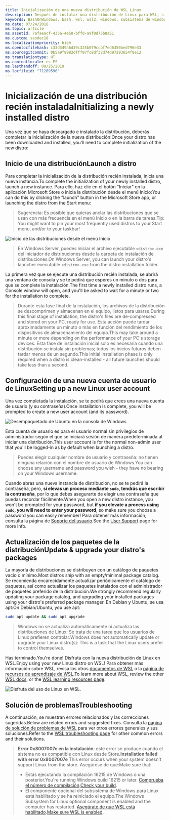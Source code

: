 ```yaml
---
title: Inicialización de una nueva distribución de WSL Linux
description: Después de instalar una distribución de Linux para WSL, sigue estos sencillos pasos para completar la inicialización.
keywords: BashOnWindows, bash, wsl, wsl2, windows, subsistema de windows para linux, windowssubsystem, ubuntu, debian, suse, windows 10
ms.date: 07/24/2018
ms.topic: article
ms.assetid: 7afaeacf-435a-4e58-bff0-a9f0d75b8a51
ms.custom: seodec18
ms.localizationpriority: high
ms.openlocfilehash: c33d349a6d39c325b079ccbf7ed6350bed796e33
ms.sourcegitcommit: 0b5a9f8982dfff07fc8df32d74d97293654f8e12
ms.translationtype: HT
ms.contentlocale: es-ES
ms.lasthandoff: 09/25/2019
ms.locfileid: "71269590"
---
```

# <a name="initializing-a-newly-installed-distro"></a><span data-ttu-id="4176c-104">Inicialización de una distribución recién instalada</span><span class="sxs-lookup"><span data-stu-id="4176c-104">Initializing a newly installed distro</span></span>
<span data-ttu-id="4176c-105">Una vez que se haya descargado e instalado la distribución, deberás completar la inicialización de la nueva distribución:</span><span class="sxs-lookup"><span data-stu-id="4176c-105">Once your distro has been downloaded and installed, you'll need to complete initialization of the new distro:</span></span>

## <a name="launch-a-distro"></a><span data-ttu-id="4176c-106">Inicio de una distribución</span><span class="sxs-lookup"><span data-stu-id="4176c-106">Launch a distro</span></span>
<span data-ttu-id="4176c-107">Para completar la inicialización de la distribución recién instalada, inicia una nueva instancia.</span><span class="sxs-lookup"><span data-stu-id="4176c-107">To complete the initialization of your newly installed distro, launch a new instance.</span></span> <span data-ttu-id="4176c-108">Para ello, haz clic en el botón "Iniciar" en la aplicación Microsoft Store o inicia la distribución desde el menú Inicio:</span><span class="sxs-lookup"><span data-stu-id="4176c-108">You can do this by clicking the "launch" button in the Microsoft Store app, or launching the distro from the Start menu:</span></span>

> <span data-ttu-id="4176c-109">Sugerencia: Es posible que quieras anclar las distribuciones que se usan con más frecuencia en el menú Inicio o en la barra de tareas.</span><span class="sxs-lookup"><span data-stu-id="4176c-109">Tip: You might want to pin your most frequently used distros to your Start menu, and/or to your taskbar!</span></span>

![Inicio de las distribuciones desde el menú Inicio](media/start-menu.png)

> <span data-ttu-id="4176c-111">En Windows Server, puedes iniciar el archivo ejecutable `<distro>.exe` del iniciador de distribuciones desde la carpeta de instalación de distribuciones.</span><span class="sxs-lookup"><span data-stu-id="4176c-111">On Windows Server, you can launch your distro's launcher executable `<distro>.exe` from the distro installation folder.</span></span>

<span data-ttu-id="4176c-112">La primera vez que se ejecute una distribución recién instalada, se abrirá una ventana de consola y se te pedirá que esperes un minuto o dos para que se complete la instalación.</span><span class="sxs-lookup"><span data-stu-id="4176c-112">The first time a newly installed distro runs, a Console window will open, and you'll be asked to wait for a minute or two for the installation to complete.</span></span>

> <span data-ttu-id="4176c-113">Durante esta fase final de la instalación, los archivos de la distribución se descomprimen y almacenan en el equipo, listos para usarse.</span><span class="sxs-lookup"><span data-stu-id="4176c-113">During this final stage of installation, the distro's files are de-compressed and stored on your PC, ready for use.</span></span> <span data-ttu-id="4176c-114">Esta acción puede tardar aproximadamente un minuto o más en función del rendimiento de los dispositivos de almacenamiento del equipo.</span><span class="sxs-lookup"><span data-stu-id="4176c-114">This may take around a minute or more depending on the performance of your PC's storage devices.</span></span> <span data-ttu-id="4176c-115">Esta fase de instalación inicial solo es necesaria cuando una distribución se instala sin problemas; todos los inicios futuros deben tardar menos de un segundo.</span><span class="sxs-lookup"><span data-stu-id="4176c-115">This initial installation phase is only required when a distro is clean-installed - all future launches should take less than a second.</span></span>

## <a name="setting-up-a-new-linux-user-account"></a><span data-ttu-id="4176c-116">Configuración de una nueva cuenta de usuario de Linux</span><span class="sxs-lookup"><span data-stu-id="4176c-116">Setting up a new Linux user account</span></span>

<span data-ttu-id="4176c-117">Una vez completada la instalación, se te pedirá que crees una nueva cuenta de usuario (y su contraseña).</span><span class="sxs-lookup"><span data-stu-id="4176c-117">Once installation is complete, you will be prompted to create a new user account (and its password).</span></span> 

![Desempaquetado de Ubuntu en la consola de Windows](media/UbuntuInstall.png)

<span data-ttu-id="4176c-119">Esta cuenta de usuario es para el usuario normal sin privilegios de administrador según el que se iniciará sesión de manera predeterminada al iniciar una distribución.</span><span class="sxs-lookup"><span data-stu-id="4176c-119">This user account is for the normal non-admin user that you'll be logged-in as by default when launching a distro.</span></span>

> <span data-ttu-id="4176c-120">Puedes elegir cualquier nombre de usuario y contraseña: no tienen ninguna relación con el nombre de usuario de Windows.</span><span class="sxs-lookup"><span data-stu-id="4176c-120">You can choose any username and password you wish - they have no bearing on your Windows username.</span></span> 

<span data-ttu-id="4176c-121">Cuando abras una nueva instancia de distribución, no se te pedirá la contraseña, pero, **si elevas un proceso mediante `sudo`, tendrás que escribir la contraseña**, por lo que debes asegurarte de elegir una contraseña que puedas recordar fácilmente.</span><span class="sxs-lookup"><span data-stu-id="4176c-121">When you open a new distro instance, you won't be prompted for your password, but **if you elevate a process using `sudo`, you will need to enter your password**, so make sure you choose a password you can easily remember!</span></span> <span data-ttu-id="4176c-122">Para obtener más información, consulta la página de [Soporte del usuario](user-support.md).</span><span class="sxs-lookup"><span data-stu-id="4176c-122">See the [User Support](user-support.md) page for more info.</span></span>

## <a name="update--upgrade-your-distros-packages"></a><span data-ttu-id="4176c-123">Actualización de los paquetes de la distribución</span><span class="sxs-lookup"><span data-stu-id="4176c-123">Update & upgrade your distro's packages</span></span>

<span data-ttu-id="4176c-124">La mayoría de distribuciones se distribuyen con un catálogo de paquetes vacío o mínimo.</span><span class="sxs-lookup"><span data-stu-id="4176c-124">Most distros ship with an empty/minimal package catalog.</span></span> <span data-ttu-id="4176c-125">Se recomienda encarecidamente actualizar periódicamente el catálogo de paquetes, así como actualizar los paquetes instalados con el administrador de paquetes preferido de la distribución.</span><span class="sxs-lookup"><span data-stu-id="4176c-125">We strongly recommend regularly updating your package catalog, and upgrading your installed packages using your distro's preferred package manager.</span></span> <span data-ttu-id="4176c-126">En Debian y Ubuntu, se usa apt:</span><span class="sxs-lookup"><span data-stu-id="4176c-126">On Debian/Ubuntu, you use apt:</span></span>

```bash
sudo apt update && sudo apt upgrade
```

> <span data-ttu-id="4176c-127">Windows no se actualiza automáticamente ni actualiza las distribuciones de Linux: Se trata de una tarea que los usuarios de Linux prefieren controlar.</span><span class="sxs-lookup"><span data-stu-id="4176c-127">Windows does not automatically update or upgrade your Linux distro(s): This is a task that the Linux users prefer to control themselves.</span></span>

<span data-ttu-id="4176c-128">Has terminado.</span><span class="sxs-lookup"><span data-stu-id="4176c-128">You're done!</span></span> <span data-ttu-id="4176c-129">Disfruta con la nueva distribución de Linux en WSL.</span><span class="sxs-lookup"><span data-stu-id="4176c-129">Enjoy using your new Linux distro on WSL!</span></span> <span data-ttu-id="4176c-130">Para obtener más información sobre WSL, revisa los otros [documentos de WSL](https://aka.ms/wsldocs) o la [página de recursos de aprendizaje de WSL](https://aka.ms/learnwsl).</span><span class="sxs-lookup"><span data-stu-id="4176c-130">To learn more about WSL, review the other [WSL docs](https://aka.ms/wsldocs), or the [WSL learning resources page](https://aka.ms/learnwsl).</span></span>

![Disfruta del uso de Linux en WSL.](media/linux-on-wsl.png)

## <a name="troubleshooting"></a><span data-ttu-id="4176c-132">Solución de problemas</span><span class="sxs-lookup"><span data-stu-id="4176c-132">Troubleshooting</span></span>

<span data-ttu-id="4176c-133">A continuación, se muestran errores relacionados y las correcciones sugeridas.</span><span class="sxs-lookup"><span data-stu-id="4176c-133">Below are related errors and suggested fixes.</span></span> <span data-ttu-id="4176c-134">Consulta la [página de solución de problemas de WSL](troubleshooting.md) para ver otros errores generales y sus soluciones.</span><span class="sxs-lookup"><span data-stu-id="4176c-134">Refer to the [WSL troubleshooting page](troubleshooting.md) for other common errors and their solutions.</span></span>

> <span data-ttu-id="4176c-135">**Error 0x8007007e en la instalación**: este error se produce cuando el sistema no es compatible con Linux desde Store.</span><span class="sxs-lookup"><span data-stu-id="4176c-135">**Installation failed with error 0x8007007e** This error occurs when your system doesn't support Linux from the store.</span></span>  <span data-ttu-id="4176c-136">Asegúrese de que:</span><span class="sxs-lookup"><span data-stu-id="4176c-136">Make sure that:</span></span>
> * <span data-ttu-id="4176c-137">Estás ejecutando la compilación 16215 de Windows o una posterior.</span><span class="sxs-lookup"><span data-stu-id="4176c-137">You're running Windows build 16215 or later.</span></span> <span data-ttu-id="4176c-138">[Comprueba el número de compilación](troubleshooting.md#check-your-build-number).</span><span class="sxs-lookup"><span data-stu-id="4176c-138">[Check your build](troubleshooting.md#check-your-build-number).</span></span>
> * <span data-ttu-id="4176c-139">El componente opcional del subsistema de Windows para Linux está habilitado y se ha reiniciado el equipo.</span><span class="sxs-lookup"><span data-stu-id="4176c-139">The Windows Subsystem for Linux optional component is enabled and the computer has restarted.</span></span>  <span data-ttu-id="4176c-140">[Asegúrate de que WSL está habilitado](troubleshooting.md#confirm-wsl-is-enabled).</span><span class="sxs-lookup"><span data-stu-id="4176c-140">[Make sure WSL is enabled](troubleshooting.md#confirm-wsl-is-enabled).</span></span>
